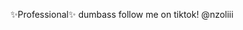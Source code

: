 ✨Professional✨ dumbass
follow me on tiktok! @nzoliii

<!---
nZoliii/nZoliii is a ✨ special ✨ repository because its `README.md` (this file) appears on your GitHub profile.
You can click the Preview link to take a look at your changes.
--->
